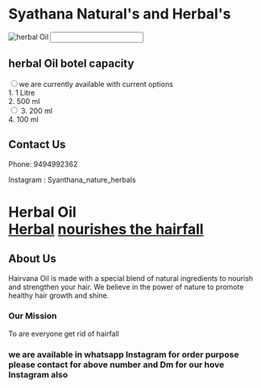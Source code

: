 <h1>Syathana Natural's and Herbal's</h1> </h1>

<div class="product">
    <img id="product-image" src="IMG-20250131-WA0002.jpg" alt="herbal Oil"> <input type="filw" id="image-upload" accept="image/*"> <label for="image-upload"> </label>
    <h2>herbal  Oil botel capacity </h2>
    <div class="sizes">
      <label><input type="radio" name="size" value="10000">we are currently available with current options 
     </div>
          <div class="sizes>
       <label><input type="radio" name="size" value="1000"> 1. 1 Litre</label>
          </div>
    <div class="sizes>
        <label><input type="radio" name="size" value="500"> 2. 500 ml</label>
        </div>
    </div>
          <label><input type="radio" name="size" value="200"> 3. 200 ml</label>
      </div>
        <div class="sizes>
        <label><input type="radio" name="size" value="100"> 4. 100 ml</label>
        </div>
      </div>
<div class="contact-info">
  <h2>Contact Us</h2>
  <p>Phone: 9494992362</p>
    <p> Instagram : Syanthana_nature_herbals</p>
</div>

<!DOCTYPE html>
<html lang="en">
<head>
    <meta charset="UTF-8">
    <meta name="viewport" content="width=device-width, initial-scale=1.0">
  
</head>
<body>
    <h1>Herbal Oil </h>
    <nav>
      <a href="index.html">Herbal</a>  <a href="page2.html"> nourishes the hairfall </a> </nav>
       <h2>About Us</h2>  
   <p> Hairvana Oil is made with a special blend of natural ingredients to nourish and strengthen your hair. We believe in the power of nature to promote healthy hair growth and shine.</p>

  

   <h3>Our Mission</h3>
    <p>To  are everyone get rid of hairfall </p>

  </body>
</html>

   
   
  <h3> we are available in whatsapp Instagram 
  for order purpose please contact for above number and Dm for our hove Instagram also </h3>

